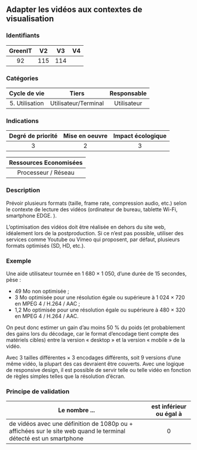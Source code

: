 ## Adapter les vidéos aux contextes de visualisation

### Identifiants

| GreenIT |  V2  |  V3  |  V4  |
|:-------:|:----:|:----:|:----:|
|   92   |  115 |  114 |      |

### Catégories

| Cycle de vie |  Tiers  |  Responsable  |
|:---------:|:----:|:----:|
| 5. Utilisation | Utilisateur/Terminal | Utilisateur |

### Indications

| Degré de priorité |      Mise en oeuvre       |  Impact écologique    |
|:-------------------:|:-------------------------:|:---------------------:|
| 3 | 2 | 3 |

|Ressources Economisées                                      |
|:----------------------------------------------------------:|
|  Processeur / Réseau  |

### Description

Prévoir plusieurs formats (taille, frame rate, compression audio, etc.) selon le contexte de lecture des vidéos (ordinateur de bureau, tablette Wi-Fi, smartphone EDGE. ).

L’optimisation des vidéos doit être réalisée en dehors du site web, idéalement lors de la postproduction. Si ce n’est pas possible, utiliser des services comme Youtube ou Vimeo qui proposent, par défaut, plusieurs formats optimisés (SD, HD, etc.).

### Exemple

Une aide utilisateur tournée en 1 680 × 1 050, d’une durée de 15 secondes, pèse :
 - 49 Mo non optimisée ;
 - 3 Mo optimisée pour une résolution égale ou supérieure à 1 024 × 720 en MPEG 4 / H.264 / AAC ;
 - 1,2 Mo optimisée pour une résolution  égale  ou  supérieure  à 480 × 320 en MPEG 4 / H.264 / AAC.

On peut donc estimer un gain d’au moins 50 % du poids (et probablement des gains lors du décodage, car le format d’encodage tient compte des matériels cibles) entre la version « desktop » et la version
« mobile » de la vidéo.

Avec 3 tailles différentes × 3 encodages différents, soit 9 versions d’une même vidéo, la plupart des cas devraient être couverts. Avec une logique de responsive design, il est possible de servir telle ou telle vidéo en fonction de règles simples telles que la résolution d’écran.

### Principe de validation

| Le nombre ...     | est inférieur ou égal à   |  
|-------------------|:-------------------------:|
| de vidéos avec une définition de 1080p ou + affichées sur le site web quand le terminal détecté est un smartphone  |  0 |
